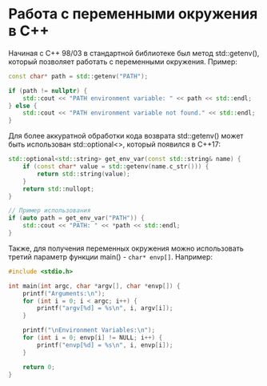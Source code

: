 # Работа с переменными окружения в C++

Начиная с C++ 98/03 в стандартной библиотеке был метод std::getenv(), который позволяет работать с переменными окружения. Пример:

```cpp
const char* path = std::getenv("PATH");

if (path != nullptr) {
    std::cout << "PATH environment variable: " << path << std::endl;
} else {
    std::cout << "PATH environment variable not found." << std::endl;
}
```

Для более аккуратной обработки кода возврата std::getenv() может быть использован std::optional<>, который появился в C++17:

```cpp
std::optional<std::string> get_env_var(const std::string& name) {
    if (const char* value = std::getenv(name.c_str())) {
        return std::string(value);
    }
    return std::nullopt;
}

// Пример использования
if (auto path = get_env_var("PATH")) {
    std::cout << "PATH: " << *path << std::endl;
}
```

Также, для получения переменных окружения можно использовать третий параметр функции main() - `char* envp[]`. Например:

```cpp
#include <stdio.h>

int main(int argc, char *argv[], char *envp[]) {
    printf("Arguments:\n");
    for (int i = 0; i < argc; i++) {
        printf("argv[%d] = %s\n", i, argv[i]);
    }

    printf("\nEnvironment Variables:\n");
    for (int i = 0; envp[i] != NULL; i++) {
        printf("envp[%d] = %s\n", i, envp[i]);
    }

    return 0;
}
```
